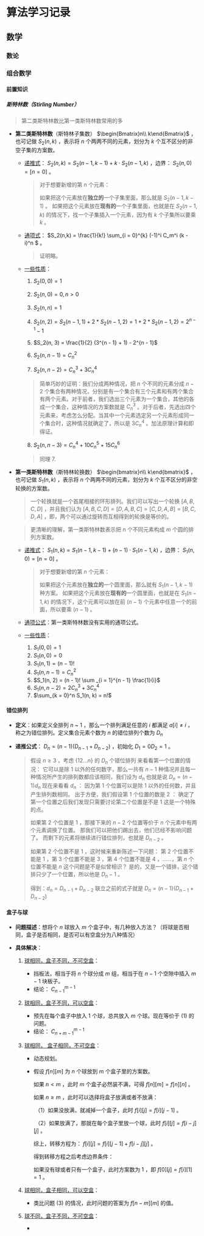 # 算法学习记录







## 数学



### 数论



### 组合数学



#### 前置知识



##### 斯特林数（Stirling Number）

> 第二类斯特林数比第一类斯特林数常用的多

- **第二类斯特林数**（斯特林子集数） $\begin{Bmatrix}n\\ k\end{Bmatrix}$ ，也可记做 $S_2(n, k)$ ，表示将 $n$ 个两两不同的元素，划分为 $k$ 个互不区分的非空子集的方案数。

  - <u>递推式</u>： $S_2(n, k) = S_2(n - 1, k - 1) + k \cdot S_2(n - 1, k)$ ，边界： $S_2(n, 0) = [n = 0]$ 。

    > 对于想要新增的第 $n$ 个元素：
    >
    > 如果把这个元素放在**独立的**一个子集里面，那么就是 $S_2(n − 1,k − 1)$ 。
    > 如果把这个元素放在**现有的**一个子集里面，也就是在 $S_2(n − 1 , k)$ 的情况下，找一个子集插入一个元素，因为有 $k$ 个子集所以要乘 $k$ 。

  - <u>通项式</u>： $S_2(n,k) = \frac{1}{k!} \sum_{i = 0}^{k} (-1)^i C_m^i (k - i)^n $ 。

    > 证明略。

  - <u>一些性质</u>：

    1.  $S_2(0, 0) = 1$ 

    2.  $S_2(n, 0) = 0, n>0$ 

    3.  $S_2(n,n) = 1$ 

    4.  $S_2(n, 2) = S_2(n-1,1) + 2 * S_2(n-1,2) = 1 + 2 * S_2(n - 1, 2) = 2^{n - 1} - 1$ 

    5.  $S_2(n, 3) = \frac{1}{2} (3^{n - 1} + 1) - 2^{n - 1}$ 

    6.  $S_2(n, n - 1) = C_n^2$ 

    7.  $S_2(n, n-2) = C_n^3 + 3C_n^4$ 

       > 简单巧妙的证明：我们分成两种情况，把 $n$ 个不同的元素分成 $n−2$ 个集合有两种情况，分别是有一个集合有三个元素和有两个集合有两个元素。对于前者，我们选出三个元素为一个集合，其他的各成一个集合，这种情况的方案数就是 $C_n^3$ 。对于后者，先选出四个元素来，考虑怎么分配。当其中一个元素选定另一个元素形成同一个集合时，这种情况就确定了，所以是 $3C_n^4$ 。加法原理计算和即得证。

    8.  $S_2(n, n - 3) = C_n^4 + 10C_n^5 + 15C_n^6$ 

       > 同理 7.

- **第一类斯特林数**（斯特林轮换数） $\begin{bmatrix}n\\ k\end{bmatrix}$ ，也可记做 $S_1(n, k)$ ，表示将 $n$ 个两两不同的元素，划分为 $k$ 个互不区分的非空轮换的方案数。

  > 一个轮换就是一个首尾相接的环形排列。我们可以写出一个轮换 $[A, B, C, D]$ ，并且我们认为 $[A,B,C,D] = [D,A,B,C] = [C,D,A,B] =[B,C,D,A]$ ，即，两个可以通过旋转而互相得到的轮换是等价的。

  > 更清晰的理解，第一类斯特林数表示把 $n$ 个不同元素构成 $m$ 个圆的排列方案数。
  >

  - <u>递推式</u>： $S_1(n, k) = S_1(n - 1, k - 1) + (n - 1) \cdot S_1(n - 1, k)$ ，边界： $S_1(n, 0) = [n = 0]$ 。

    > 对于想要新增的第 $n$ 个元素：
    >
    > 如果把这个元素放在**独立的**一个圆里面，那么就有 $S_1(n − 1,k − 1)$ 种方案。
    > 如果把这个元素放在**现有的**一个圆里面，也就是在 $S_1(n−1,k)$ 的情况下，这个元素可以放在前 $(n - 1)$ 个元素中任意一个的前面，所以要乘 $(n - 1)$ 。

  - <u>通项公式</u>：第一类斯特林数没有实用的通项公式。
  - <u>一些性质</u>：
    1.  $S_1(0, 0) = 1$ 
    2.  $S_1(n, 0) = 0$ 
    3.  $S_1(n, 1) = (n - 1)!$ 
    4.  $S_1(n, n - 1) = C_n^2$ 
    5.  $S_1(n, 2) = (n - 1)! \sum _{i = 1}^{n - 1} \frac{1}{i}$ 
    6.  $S_1(n, n - 2) = 2C_n^3 + 3C_n^4$ 
    7.  $\sum_{k = 0}^n S_1(n, k) = n!$ 























#### 错位排列

- **定义**：如果定义全排列 $n$ ~ $1$ ，那么一个排列满足任意的 $i$ 都满足 $a[i] \neq i$ ，称之为错位排列。定义集合元素个数为 $n$ 的错位排列个数为 $D_n$ 

- **递推公式**： $D_n = (n - 1)(D_{n - 1} + D_{n - 2})$ ，初始化 $D_{1} = 0 D_2 = 1$ 。

  > 假设 $n \geq 3$ ，考虑 $\{1 2\dots n \}$ 的 $D_n$ 个错位排列
  > 来看看第一个位置的情况：
  > 它可以是除 $1$ 以外的任何数字，那么一共有 $n - 1$ 种情况并且每一种情况所产生的排列数都应该相同，我们设为 $d_n$ 
  > 也就是说 $D_n=(n−1)d_n$ 
  > 现在来看看 $d_n$ ：
  > 因为第 $1$ 个位置可以是除 $1$ 以外的任何数，并且产生排列数相同。
  > 出于方便，我们假设第 $1$ 个位置的数是 $2$ ：
  > 确定了第一个位置之后我们发现只需要讨论第二个位置是不是 $1$ 这是一个特殊的点。
  >
  > 如果第 $2$ 个位置是 $1$ ，那接下来的 $n−2$ 个位置等价于 $n$ 个元素中有两个元素调换了位置。
  > 那我们可以把他们踢出去，他们已经不影响问题了。
  > 而剩下的元素将继续进行错位排列，也就是 $D_{n−2}$ 。
  >
  > 如果第 $2$ 个位置不是 $1$ ，这时候来重新陈述一下问题：
  > 第 $2$ 个位置不能是 $1$ ，第 $3$ 个位置不能是 $3$ ，第 $4$ 个位置不能是 $4$ ，……，第 $n$ 个位置不能是 $n$ 
  > 这个问题是不是似曾相识？
  > 是的，又是一个错排，这个错排只少了一个位置，所以他是 $D_n−1$ 。
  >
  > 得到：$d_n=D_{n−1}+D_{n−2}$ 
  > 联立之前的式子就是 $D_n=(n−1)(D_{n−1}+D_{n−2})$ 



#### 盒子与球

- **问题描述**：想将个 $n$ 球放入 $m$ 个盒子中，有几种放入方法？（将球是否相同，盒子是否相同，是否可以有空盒分为八种情况）

- **具体解决**：

  1. <u>球相同，盒子不同，不可空盒</u>：

     - 挡板法，相当于将 $n$ 个球分成 $m$ 组，相当于在 $n - 1$ 个空隙中插入 $m - 1$ 块板子。
     - 结论： $C_{n - 1}^{m - 1}$ 

  2. <u>球相同，盒子不同，可以空盒</u>：

     - 预先在每个盒子中放入 $1$ 个球，总共放入 $m$ 个球。现在等价于 $(1)$ 的问题。
     - 结论： $C_{n + m - 1}^{m - 1}$ 

  3. <u>球相同， 盒子相同，不可空盒</u>：

     - 动态规划。

     - 假设 $f[n][m]$ 为 $n$ 个球放到 $m$ 个盒子里的方案数。

       如果 $n < m$ ，此时 $m$ 个盒子必然装不满，可得 $f[n][m] = f[n][n]$ 。

       如果 $n \geq m$ ，此时可以选择将盒子放满或者不放满：

       ​	（1）如果没放满，就减掉一个盒子，此时 $f[i][j] = f[i][j - 1]$ 。

       ​	（2）如果放满了，那就在每个盒子里放一个球，此时 $f[i][j] = f[i - j][j]$ 。

       综上，转移方程为： $f[i][j] = f[i][j - 1] + f[i - j][j]$ 。 

       得到转移方程之后考虑边界条件：

       如果没有球或者只有一个盒子，此时方案数为 $1$ ，即 $f[0][j] = f[i][1] = 1$ 。

  4. <u>球相同，盒子相同，可以空盒</u>：

     - 类比问题 $(3)$ 的情况，此时问题的答案为 $f[n - m][m]$ 的值。

  5. <u>球不同，盒子不同，不可空盒</u>：

     - 







































































































